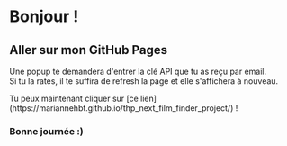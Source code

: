 # Bonjour !

## Aller sur mon GitHub Pages

<p>Une popup te demandera d'entrer la clé API que tu as reçu par email.<br>
Si tu la rates, il te suffira de refresh la page et elle s'affichera à nouveau.</p>

<p>Tu peux maintenant cliquer sur [ce lien](https://mariannehbt.github.io/thp_next_film_finder_project/) !</p>

### Bonne journée :)
